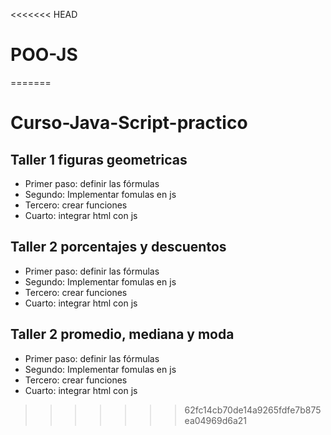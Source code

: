 <<<<<<< HEAD
# POO-JS
=======
# Curso-Java-Script-practico


## Taller 1 figuras geometricas

- Primer paso: definir las fórmulas
- Segundo: Implementar fomulas en js
- Tercero: crear funciones
- Cuarto: integrar html con js

## Taller 2 porcentajes y descuentos
- Primer paso: definir las fórmulas
- Segundo: Implementar fomulas en js
- Tercero: crear funciones
- Cuarto: integrar html con js

## Taller 2 promedio, mediana y moda
- Primer paso: definir las fórmulas
- Segundo: Implementar fomulas en js
- Tercero: crear funciones
- Cuarto: integrar html con js
>>>>>>> 62fc14cb70de14a9265fdfe7b875ea04969d6a21
